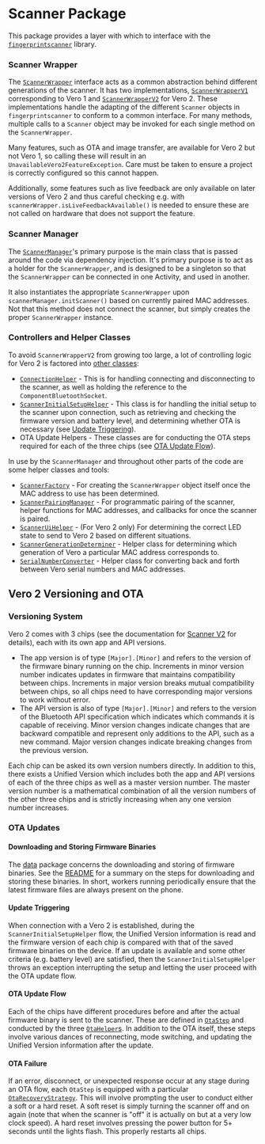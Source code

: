 # Scanner Package

This package provides a layer with which to interface with the
[`fingerprintscanner`](../../../../../../../../fingerprint/infra/scanner)
library.

### Scanner Wrapper

The [`ScannerWrapper`](wrapper/ScannerWrapper.kt) interface acts as a
common abstraction behind different generations of the scanner. It has
two implementations, [`ScannerWrapperV1`](wrapper/ScannerWrapperV1.kt)
corresponding to Vero 1 and
[`ScannerWrapperV2`](wrapper/ScannerWrapperV2.kt) for Vero 2. These
implementations handle the adapting of the different `Scanner` objects
in `fingerprintscanner` to conform to a common interface. For many
methods, multiple calls to a `Scanner` object may be invoked for each
single method on the `ScannerWrapper`.

Many features, such as OTA and image transfer, are available for Vero 2
but not Vero 1, so calling these will result in an
`UnavailableVero2FeatureException`. Care must be taken to ensure a
project is correctly configured so this cannot happen.

Additionally, some features such as live feedback are only available on
later versions of Vero 2 and thus careful checking e.g. with
`scannerWrapper.isLiveFeedbackAvailable()` is needed to ensure these are
not called on hardware that does not support the feature.

### Scanner Manager

The [`ScannerManager`](ScannerManager.kt)'s primary purpose is the
main class that is passed around the code via dependency injection. It's
primary purpose is to act as a holder for the `ScannerWrapper`, and is
designed to be a singleton so that the `ScannerWrapper` can be connected
in one Activity, and used in another.

It also instantiates the appropriate `ScannerWrapper` upon
`scannerManager.initScanner()` based on currently paired MAC addresses.
Not that this method does not connect the scanner, but simply creates
the proper `ScannerWrapper` instance.

### Controllers and Helper Classes

To avoid `ScannerWrapperV2` from growing too large, a lot of controlling
logic for Vero 2 is factored into [other classes](./controllers/v2/):

- [`ConnectionHelper`](helpers/ConnectionHelper.kt) - This is
  for handling connecting and disconnecting to the scanner, as well as
  holding the reference to the `ComponentBluetoothSocket`.
- [`ScannerInitialSetupHelper`](helpers/ScannerInitialSetupHelper.kt)
  \- This class is for handling the initial setup to the scanner upon
  connection, such as retrieving and checking the firmware version and
  battery level, and determining whether OTA is necessary (see
  [Update Triggering](#update-triggering)).
- OTA Update Helpers - These classes are for conducting the OTA steps
  required for each of the three chips (see
  [OTA Update Flow](#ota-update-flow)).

In use by the `ScannerManager` and throughout other parts of the code
are some helper classes and tools:

- [`ScannerFactory`](wrapper/ScannerFactory.kt) - For creating the
  `ScannerWrapper` object itself once the MAC address to use has been
  determined.
- [`ScannerPairingManager`](ScannerPairingManager.kt) - For
  programmatic pairing of the scanner, helper functions for MAC
  addresses, and callbacks for once the scanner is paired.
- [`ScannerUiHelper`](v2/tools/ScannerUiHelper.kt) - (For Vero 2 only) For
  determining the correct LED state to send to Vero 2 based on different
  situations.
- [`ScannerGenerationDeterminer`](tools/ScannerGenerationDeterminer.kt)
  \- Helper class for determining which generation of Vero a particular
  MAC address corresponds to.
- [`SerialNumberConverter`](tools/SerialNumberConverter.kt) - Helper
  class for converting back and forth between Vero serial numbers and
  MAC addresses.

## Vero 2 Versioning and OTA

### Versioning System

Vero 2 comes with 3 chips (see the documentation for
[Scanner V2](../../../../../../../../fingerprint/infra/scanner/src/main/java/com/simprints/fingerprintscanner/v2/README.md)
for details), each with its own app and API versions.

- The app version is of type `[Major].[Minor]` and refers to the version
  of the firmware binary running on the chip. Increments in minor
  version number indicates updates in firmware that maintains
  compatibility between chips. Increments in major version breaks mutual
  compatibility between chips, so all chips need to have corresponding
  major versions to work without error.
- The API version is also of type `[Major].[Minor]` and refers to the
  version of the Bluetooth API specification which indicates which
  commands it is capable of receiving. Minor version changes indicate
  changes that are backward compatible and represent only additions to
  the API, such as a new command. Major version changes indicate
  breaking changes from the previous version.

Each chip can be asked its own version numbers directly. In addition to
this, there exists a Unified Version which includes both the app and API
versions of each of the three chips as well as a master version number.
The master version number is a mathematical combination of all the
version numbers of the other three chips and is strictly increasing when
any one version number increases.

### OTA Updates

#### Downloading and Storing Firmware Binaries

The [data](./data) package concerns the downloading and storing of
firmware binaries. See the [README](data/README.md) for a summary on
the steps for downloading and storing these binaries. In short, workers
running periodically ensure that the latest firmware files are always
present on the phone.

#### Update Triggering

When connection with a Vero 2 is established, during the
`ScannerInitialSetupHelper` flow, the Unified Version information is
read and the firmware version of each chip is compared with that of the
saved firmware binaries on the device. If an update is available and
some other criteria (e.g. battery level) are satisfied, then the
`ScannerInitialSetupHelper` throws an exception interrupting the setup
and letting the user proceed with the OTA update flow.

#### OTA Update Flow

Each of the chips have different procedures before and after the actual
firmware binary is sent to the scanner. These are defined in
[`OtaStep`](domain/ota/OtaStep.kt) and conducted by the three
[`OtaHelper`s](./controllers/v2/). In addition to the OTA itself, these
steps involve various dances of reconnecting, mode switching, and
updating the Unified Version information after the update.

#### OTA Failure

If an error, disconnect, or unexpected response occur at any stage
during an OTA flow, each `OtaStep` is equipped with a particular
[`OtaRecoveryStrategy`](domain/ota/OtaRecoveryStrategy.kt). This will
involve prompting the user to conduct either a soft or a hard reset. A
soft reset is simply turning the scanner off and on again (note that
when the scanner is "off" it is actually on but at a very low clock
speed). A hard reset involves pressing the power button for 5+ seconds
until the lights flash. This properly restarts all chips.
